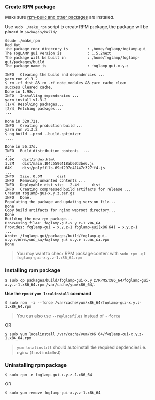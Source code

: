 
### Create RPM package

Make sure [rpm-build and other packages](https://rpm-packaging-guide.github.io/#prerequisites) are installed.

Use `sudo ./make_rpm` script to create RPM package, the package will be placed in `packages/build/`

```
$sudo ./make_rpm
Red Hat
The package root directory is         : /home/foglamp/foglamp-gui
The FogLAMP gui version is            : 1.5.2next
The package will be built in          : /home/foglamp/foglamp-gui/packages/build
The package name is                   : foglamp-gui-x.y.z

INFO:  Cleaning the build and dependencies ...
yarn run v1.3.2
$ rm -rf dist && rm -rf node_modules && yarn cache clean
success Cleared cache.
Done in 1.98s.
INFO:  Installing dependencies ...
yarn install v1.3.2
[1/4] Resolving packages...
[2/4] Fetching packages...
...

Done in 320.72s.
INFO:  Creating production build ...
yarn run v1.3.2
$ ng build --prod --build-optimizer
.....

Done in 56.37s.
INFO:  Build distribution contents  ...
...
4.0K    dist/index.html
1.2M    dist/main.104c5596418ab60d3be6.js
64K     dist/polyfills.69e1297e41447c327ff4.js
...
INFO   Size: 8.0M       dist
INFO:  Removing unwanted contents ...
INFO:  Deployable dist size   2.4M      dist
INFO:  Creating compressed build artifacts for release ...
Created foglamp-gui-x.y.z.tar.gz
INFO:  Done.
Populating the package and updating version file...
Done.
Copy build artifacts for nginx webroot directory...
Done.
Building the new rpm package...
Processing files: foglamp-gui-x.y.z-1.x86_64
Provides: foglamp-gui = x.y.z-1 foglamp-gui(x86-64) = x.y.z-1
...
Wrote: /foglamp-gui/packages/build/foglamp-gui-x.y.z/RPMS/x86_64/foglamp-gui-x.y.z-1.x86_64.rpm
Done.

```

> You may want to check RPM package content with `sudo rpm -ql foglamp-gui-x.y.z-1.x86_64.rpm`


### Installing rpm package

```
$ sudo cp packages/build/foglamp-gui-x.y.z/RPMS/x86_64/foglamp-gui-x.y.z-1.x86_64.rpm /var/cache/yum/x86_64/.
```

**Use the `rpm` or `yum localinstall` command**

```
$ sudo rpm  -i --force /var/cache/yum/x86_64/foglamp-gui-x.y.z-1.x86_64.rpm
```

> You can also use `--replacefiles` instead of `--force`

OR

```
$ sudo yum localinstall /var/cache/yum/x86_64/foglamp-gui-x.y.z-1.x86_64.rpm
```

> `yum localinstall` should auto install the required depdencies i.e. nginx (if not installed)

### Uninstalling rpm package

```
$ sudo rpm -e foglamp-gui-x.y.z-1.x86_64
```

OR

```
$ sudo yum remove foglamp-gui-x.y.z-1.x86_64
```
